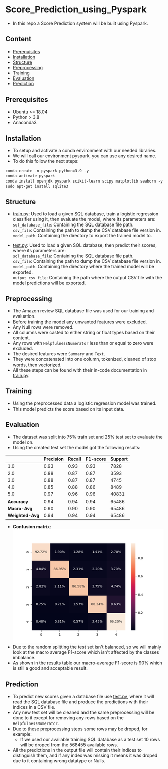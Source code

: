 # Score_Prediction_using_Pyspark
- In this repo a Score Prediction system will be built using Pyspark.

## Content
- [Prerequisites](#prerequisites)
- [Installation](#installation)
- [Structure](#structure)
- [Preprocessing](#preprocessing)
- [Training](#training)
- [Evaluation](#evaluation)
- [Prediction](#prediction)

## Prerequisites
- Ubuntu >= 18.04
- Python > 3.8
- Anaconda3

## Installation
- To setup and activate a conda environment with our needed libraries.
- We will call our environment pyspark, you can use any desired name.
- To do this follow the next steps:
```
conda create -n pyspark python=3.9 -y
conda activate pyspark
conda install openjdk pyspark scikit-learn scipy matplotlib seaborn -y
sudo apt-get install sqlite3
```

## Structure
- [train.py](train.py): Used to load a given SQL database, train a logistic regression classifier using it, then evaluate the model, where its parameters are:            
`sql_database_file`: Containing the SQL database file path.                   
`csv_file`: Containing the path to dump the CSV database file version in.                  
`model_path`: Containing the directory to export the trained model to.                  

- [test.py](test.py): Used to load a given SQL database, then predict their scores, where its parameters are:                    
`sql_database_file`: Containing the SQL database file path.               
`csv_file`: Containing the path to dump the CSV database file version in.                
`model_path`: Containing the directory where the trained model will be exported.                
`output_csv_file`: Containing the path where the output CSV file with the model predictions will be exported.              

## Preprocessing
- The Amazon review SQL database file was used for our training and evaluation.
- Before training the model any unwanted features were excluded.
- Any Null rows were removed.
- All columns were casted to either string or float types based on their content.
- Any rows with `HelpfulnessNumerator` less than or equal to zero were excluded.
- The desired features were `Summary` and `Text`.
- They were concatenated into one column, tokenized, cleaned of stop words, then vectorized.
- All these steps can be found with their in-code documentation in [train.py](train.py).

## Training
- Using the preprocessed data a logistic regression model was trained.
- This model predicts the score based on its input data.

## Evaluation
- The dataset was split into 75% train set and 25% test set to evaluate the model on.
- Using the created test set the model got the following results:              

|  | **Precision** | **Recall** | **F1-score** | **Support** |
| ------ | ------ | ------ | ------ | ------ | 
| 1.0 | 0.93 | 0.93 | 0.93 | 7828 |
| 2.0 | 0.88 | 0.87 | 0.87 | 3593 |
| 3.0 | 0.88 | 0.87 | 0.87 | 4745 |
| 4.0 | 0.85 | 0.88 | 0.86 | 8489 |
| 5.0 | 0.97 | 0.96 | 0.96 | 40831 |
| **Accuracy** | 0.94 | 0.94 | 0.94 | 65486 |
| **Macro-Avg** | 0.90 | 0.90 | 0.90 | 65486 |
| **Weighted-Avg** | 0.94 | 0.94 | 0.94 | 65486 |
- **Confusion matrix**:                        
![alt text](Confusion_matrix.png)
- Due to the random splitting the test set isn't balanced, so we will mainly look at the macro average F1-score which isn't affected by the classes imbalance.          
- As shown in the results table our macro-average F1-score is 90% which is still a good and acceptable result.

## Prediction
- To predict new scores given a database file use [test.py](test.py), where it will read the SQL database file and produce the predictions with their indices in a CSV file.
- Any new test set will be cleaned and the same preprocessing will be done to it except for removing any rows based on the `HelpfulnessNumerator`.
- Due to these preprocessing steps some rows may be droped, for example:
  - If we used our available training SQL database as a test set 10 rows will be droped from the 568455 available rows.
- All the predictions in the output file will contain their indices to distinguish them, and if any index was missing it means it was droped due to it containing wrong datatype or Nulls.





